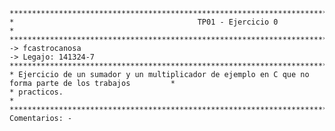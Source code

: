 ﻿

    *********************************************************************************************************
    *                                         TP01 - Ejercicio 0                                            *
    *********************************************************************************************************
    -> fcastrocanosa
    -> Legajo: 141324-7
    *********************************************************************************************************
    * Ejercicio de un sumador y un multiplicador de ejemplo en C que no forma parte de los trabajos         *
    * practicos.                                                                                            *
    *********************************************************************************************************
    Comentarios: -
